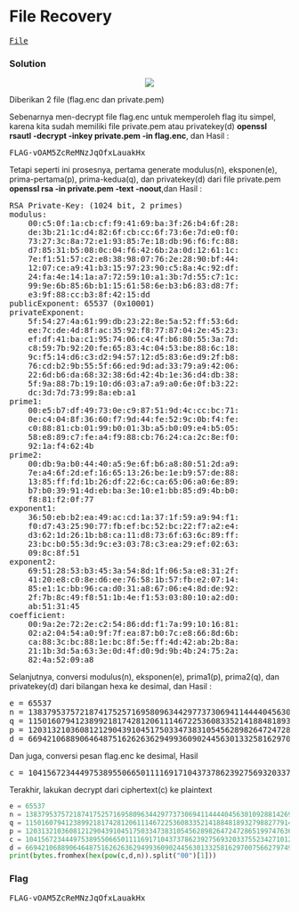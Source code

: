 <h1><b>File Recovery</h1></b>
<pre>
<a href="https://ringzer0ctf.com/files/e2c9757d48bd69a357a78223dd4a2bd1.zip">File</a>
</pre>
<h3><b>Solution</b></h3>
<p align="center">
  <img src="https://github.com/enomarozi/RSA-CTF-Writeup/blob/master/RSA/Image/File-Recovery.png">
</p>
<p>Diberikan 2 file (flag.enc dan private.pem)</p>
<p>Sebenarnya men-decrypt file flag.enc untuk memperoleh flag itu simpel, karena kita sudah memiliki file private.pem atau privatekey(d) 
<b>openssl rsautl -decrypt -inkey private.pem -in flag.enc</b>, dan Hasil :</p>
<pre>
FLAG-vOAM5ZcReMNzJqOfxLauakHx
</pre>
<p>Tetapi seperti ini prosesnya, pertama generate modulus(n), eksponen(e), prima-pertama(p), prima-kedua(q), dan privatekey(d) dari file private.pem
<b>openssl rsa -in private.pem -text -noout</b>,dan Hasil :</p>
<pre>
RSA Private-Key: (1024 bit, 2 primes)
modulus:
    00:c5:0f:1a:cb:cf:f9:41:69:ba:3f:26:b4:6f:28:
    de:3b:21:1c:d4:82:6f:cb:cc:6f:73:6e:7d:e0:f0:
    73:27:3c:8a:72:e1:93:85:7e:18:db:96:f6:fc:88:
    d7:85:31:b5:08:0c:04:f6:42:6b:2a:0d:12:61:1c:
    7e:f1:51:57:c2:e8:38:98:07:76:2e:28:90:bf:44:
    12:07:ce:a9:41:b3:15:97:23:90:c5:8a:4c:92:df:
    24:fa:4e:14:1a:a7:72:59:10:a1:3b:7d:55:c7:1c:
    99:9e:6b:85:6b:b1:15:61:58:6e:b3:b6:83:d8:7f:
    e3:9f:88:cc:b3:8f:42:15:dd
publicExponent: 65537 (0x10001)
privateExponent:
    5f:54:27:4a:61:99:db:23:22:8e:5a:52:ff:53:6d:
    ee:7c:de:4d:8f:ac:35:92:f8:77:87:04:2e:45:23:
    ef:df:41:ba:c1:95:74:06:c4:4f:b6:80:55:3a:7d:
    c8:59:7b:92:20:fe:65:83:4c:04:53:be:88:6c:18:
    9c:f5:14:d6:c3:d2:94:57:12:d5:83:6e:d9:2f:b8:
    76:cd:b2:9b:55:5f:66:ed:9d:ad:33:79:a9:42:06:
    22:6d:b6:da:68:32:38:6d:42:4b:1e:36:d4:db:38:
    5f:9a:88:7b:19:10:d6:03:a7:a9:a0:6e:0f:b3:22:
    dc:3d:7d:73:99:8a:eb:a1
prime1:
    00:e5:b7:df:49:73:0e:c9:87:51:9d:4c:cc:bc:71:
    0e:c4:04:8f:36:60:f7:9d:44:fe:52:9c:0b:f4:fe:
    c0:88:81:cb:01:99:b0:01:3b:a5:b0:09:e4:b5:05:
    58:e8:89:c7:fe:a4:f9:88:cb:76:24:ca:2c:8e:f0:
    92:1a:f4:62:4b
prime2:
    00:db:9a:b0:44:40:a5:9e:6f:b6:a8:80:51:2d:a9:
    7e:a4:6f:2d:ef:16:65:13:26:be:1e:b9:57:de:88:
    13:85:ff:fd:1b:26:df:22:6c:ca:65:06:a0:6e:89:
    b7:b0:39:91:4d:eb:ba:3e:10:e1:bb:85:d9:4b:b0:
    f8:81:f2:0f:77
exponent1:
    36:50:eb:b2:ea:49:ac:cd:1a:37:1f:59:a9:94:f1:
    f0:d7:43:25:90:77:fb:ef:bc:52:bc:22:f7:a2:e4:
    d3:62:1d:26:1b:b8:ca:11:d8:73:6f:63:6c:89:ff:
    23:bc:b0:55:3d:9c:e3:03:78:c3:ea:29:ef:02:63:
    09:8c:8f:51
exponent2:
    69:51:28:53:b3:45:3a:54:8d:1f:06:5a:e8:31:2f:
    41:20:e8:c0:8e:d6:ee:76:58:1b:57:fb:e2:07:14:
    85:e1:1c:bb:96:ca:d0:31:a8:67:06:e4:8d:de:92:
    2f:7b:8c:49:f8:51:1b:4e:f1:53:03:80:10:a2:d0:
    ab:51:31:45
coefficient:
    00:9a:2e:72:2e:c2:54:86:dd:f1:7a:99:10:16:81:
    02:a2:04:54:a0:9f:7f:ea:87:b0:7c:e8:66:8d:6b:
    ca:88:3c:bc:88:1e:bc:8f:5e:ff:4d:42:ab:2b:8a:
    21:1b:3d:5a:63:3e:0d:4f:d0:9d:9b:4b:24:75:2a:
    82:4a:52:09:a8
</pre>
<p>Selanjutnya, conversi modulus(n), eksponen(e), prima1(p), prima2(q), dan privatekey(d) dari bilangan hexa ke desimal, dan Hasil :</p>
<pre>
e = 65537
n = 138379537572187417525716958096344297737306941144440456301092881426923212359225017408288486394734469524503142706623004324938825138645138494101986501393785250273860698734376241414268739623082355863756016350214564747738782067433575251990907004547254119017930289613838337896185925267946859766711246354643570267613
q = 11501607941238992181742812061114672253608335214188481893279882779140606954597060408821323601607624893702027758802695445840832180665615874601418269771566967
p = 12031321036081212904391045175033473831054562898264724728651997476360140537721183216703878216582942480438791132082440974521045395707418796095365296063537739
d = 66942106889064648751626263629499360902445630133258162970075662797491089379081586766443050073373233773362339386465290280572203674193287315821740086366305549973213593782365416589257462291062751455696766485355445306223640482021080814372397455195808484910759298432870196107475279944585591518571396060262882274209
</pre>
<p>Dan juga, conversi pesan flag.enc ke desimal, Hasil</p>
<pre>
c = 104156723444975389550665011116917104373786239275693203375523427101278757224015423940709531632140351017602350094963564897604016008122353027729555931175458064409870780132116927959159055170043399560533757159771565093746792035157155025417337106668043958886088210250918386082867139783000900058648375395393716199340
</pre>
<p>Terakhir, lakukan decrypt dari ciphertext(c) ke plaintext

```python
e = 65537
n = 138379537572187417525716958096344297737306941144440456301092881426923212359225017408288486394734469524503142706623004324938825138645138494101986501393785250273860698734376241414268739623082355863756016350214564747738782067433575251990907004547254119017930289613838337896185925267946859766711246354643570267613
q = 11501607941238992181742812061114672253608335214188481893279882779140606954597060408821323601607624893702027758802695445840832180665615874601418269771566967
p = 12031321036081212904391045175033473831054562898264724728651997476360140537721183216703878216582942480438791132082440974521045395707418796095365296063537739
c = 104156723444975389550665011116917104373786239275693203375523427101278757224015423940709531632140351017602350094963564897604016008122353027729555931175458064409870780132116927959159055170043399560533757159771565093746792035157155025417337106668043958886088210250918386082867139783000900058648375395393716199340
d = 66942106889064648751626263629499360902445630133258162970075662797491089379081586766443050073373233773362339386465290280572203674193287315821740086366305549973213593782365416589257462291062751455696766485355445306223640482021080814372397455195808484910759298432870196107475279944585591518571396060262882274209
print(bytes.fromhex(hex(pow(c,d,n)).split("00")[1]))
```
<h3><b>Flag</b></h3>
<pre>
FLAG-vOAM5ZcReMNzJqOfxLauakHx
</pre>
